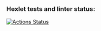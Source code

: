 ### Hexlet tests and linter status:
[![Actions Status](https://github.com/mikhailqqq00/python-project-lvl1/workflows/hexlet-check/badge.svg)](https://github.com/mikhailqqq00/python-project-lvl1/actions)